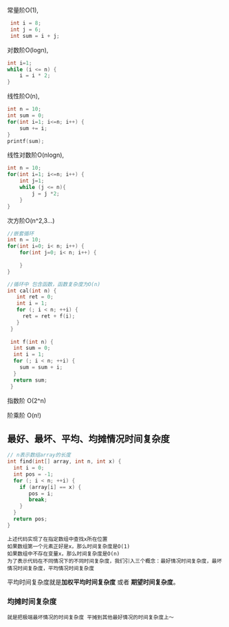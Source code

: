 常量阶O(1),  
```c
 int i = 8;
 int j = 6;
 int sum = i + j;
```

对数阶O(logn), 
```c
int i=1; 
while (i <= n) { 
	i = i * 2; 
}
```

线性阶O(n), 
```c
int n = 10;
int sum = 0;
for(int i=1; i<=n; i++) {
	sum += i;
}
printf(sum);
```

线性对数阶O(nlogn), 
```c
int n = 10;
for(int i=1; i<=n; i++) {
	int j=1;
	while (j <= n){
		j = j *2;
	}
}
```

次方阶O(n^2,3...)
```c
//嵌套循环
int n = 10;
for(int i=0; i< n; i++) {
	for(int j=0; i< n; i++) {
		
	}
}

//循环中 包含函数，函数复杂度为O(n)
int cal(int n) {
   int ret = 0; 
   int i = 1;
   for (; i < n; ++i) {
     ret = ret + f(i);
   } 
 } 
 
 int f(int n) {
  int sum = 0;
  int i = 1;
  for (; i < n; ++i) {
    sum = sum + i;
  } 
  return sum;
 }
```

指数阶 O(2^n)

阶乘阶 O(n!)

## 最好、最坏、平均、均摊情况时间复杂度
```c
// n表示数组array的长度
int find(int[] array, int n, int x) {
  int i = 0;
  int pos = -1;
  for (; i < n; ++i) {
    if (array[i] == x) {
       pos = i;
       break;
    }
  }
  return pos;
}
```
	上述代码实现了在指定数组中查找x所在位置
	如果数组第一个元素正好是x，那么时间复杂度是O(1)
	如果数组中不存在变量x，那么时间复杂度是O(n)
	为了表示代码在不同情况下的不同时间复杂度，我们引入三个概念：最好情况时间复杂度，最坏情况时间复杂度，平均情况时间复杂度

平均时间复杂度就是**加权平均时间复杂度** 或者 **期望时间复杂度**。



### 均摊时间复杂度
	就是把极端最坏情况的时间复杂度 平摊到其他最好情况的时间复杂度上～



























